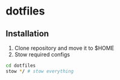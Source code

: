 # dotfiles

## Installation
1. Clone repository and move it to $HOME
2. Stow required configs
```bash
cd dotfiles
stow */ # stow everything
```
